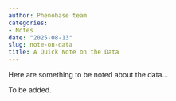```yaml
---
author: Phenobase team
categories:
- Notes
date: "2025-08-13"
slug: note-on-data
title: A Quick Note on the Data
---
```


Here are something to be noted about the data...

To be added.
